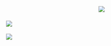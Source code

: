 <img align="right" src="https://visitor-badge.laobi.icu/badge?page_id=tengxiao-song.tengxiao-song" />

<h1 align="center">
  <a href="https://git.io/typing=svg">
    <img src="https://readme-typing-svg.herokuapp.com/?font=Righteous&size=35&center=true&vCenter=true&width=500&height=70&duration=4000&lines=Hi+There!+👋;+I'm+Tengxiao+Song!;"/>
  </a>
</h1>
<div align="center">
  <a href="tengxiao@seas.upenn.edu">
    <img src="https://img.shields.io/badge/Gamil-333333?style=for-the-badge&logo=gmail&logoColor=red" />
  </a>
</div>
<!--
**tengxiao-song/tengxiao-song** is a ✨ _special_ ✨ repository because its `README.md` (this file) appears on your GitHub profile.

Here are some ideas to get you started:

- 🔭 I’m currently working on ...
- 🌱 I’m currently learning ...
- 👯 I’m looking to collaborate on ...
- 🤔 I’m looking for help with ...
- 💬 Ask me about ...
- 📫 How to reach me: ...
- 😄 Pronouns: ...
- ⚡ Fun fact: ...
-->
